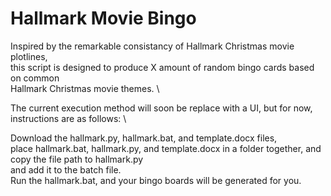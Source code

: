 # Hallmark Movie Bingo
Inspired by the remarkable consistancy of Hallmark Christmas movie plotlines, \
this script is designed to produce X amount of random bingo cards based on common \
Hallmark Christmas movie themes. \

The current execution method will soon be replace with a UI, but for now, instructions are as follows: \

Download the hallmark.py, hallmark.bat, and template.docx files, \
place hallmark.bat, hallmark.py, and template.docx in a folder together, and copy the file path to hallmark.py \
and add it to the batch file. \
Run the hallmark.bat, and your bingo boards will be generated for you.
